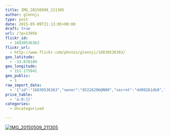 ```yaml
---
title: IMG_20150509_211305
author: glennji
type: post
date: 2015-05-09T21:13:05+00:00
draft: true
url: /?p=13956
flickr_id:
  - 16830536363
flickr_url:
  - http://www.flickr.com/photos/glennji/16830536363/
geo_latitude:
  - -33.878189
geo_longitude:
  - 151.175841
geo_public:
  - 1
raw_import_data:
  - '{"id":"16830536363","owner":"85226206@N00","secret":"dd00261db0","server":"5334","farm":6,"title":"IMG_20150509_211305","ispublic":0,"isfriend":0,"isfamily":0,"description":{"_content":""},"dateupload":"1431170212","lastupdate":"1431170223","datetaken":"2015-05-09 21:13:05","datetakengranularity":"0","datetakenunknown":"0","ownername":"glennji","tags":"","machine_tags":"","originalsecret":"67c1a4ae0d","originalformat":"jpg","latitude":"-33.878189","longitude":"151.175841","accuracy":"16","context":0,"place_id":"qRcYmO1QUrMZuclZ","woeid":"1094076","geo_is_family":0,"geo_is_friend":0,"geo_is_contact":0,"geo_is_public":0,"media":"photo","media_status":"ready","url_o":"https://farm6.staticflickr.com/5334/16830536363_67c1a4ae0d_o.jpg","height_o":"4160","width_o":"3120"}'
price_table:
  - 'a:0:{}'
categories:
  - Uncategorized

---
```

<p class="flickr-image">
  <a href="http://www.flickr.com/photos/glennji/16830536363/" class="flickr-link"><img src="http://i0.wp.com/glennji.com/wp-content/uploads/2015/05/16830536363_67c1a4ae0d_o.jpg?fit=1024%2C1024" width="" height="" alt="IMG_20150509_211305" class="keyring-img" /></a>
</p>
